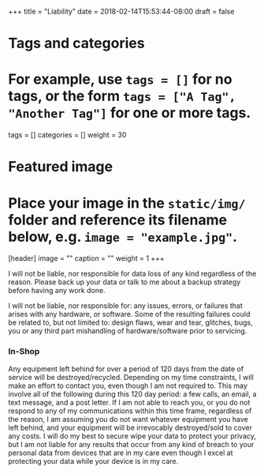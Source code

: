 +++
title = "Liability"
date = 2018-02-14T15:53:44-08:00
draft = false

# Tags and categories
# For example, use `tags = []` for no tags, or the form `tags = ["A Tag", "Another Tag"]` for one or more tags.
tags = []
categories = []
weight = 30
# Featured image
# Place your image in the `static/img/` folder and reference its filename below, e.g. `image = "example.jpg"`.
[header]
image = ""
caption = ""
weight = 1
+++
<p>I will not be liable, nor responsible for data loss of any kind regardless of the reason. Please back up your data or talk to me about a backup strategy before having any work done.</p>

<p>I will not be liable, nor responsible for: any issues, errors, or failures that arises with any hardware, or software. Some of the resulting failures could be related to, but not limited to: design flaws, wear and tear, glitches, bugs, you or any third part mishandling of hardware/software prior to servicing. </p>

<h3>In-Shop</h3>
<p>Any equipment left behind for over a period of 120 days from the date of service will be destroyed/recycled. Depending on my time constraints, I will make an effort to contact you, even though I am not required to. This may involve all of the following during this 120 day period: a few calls, an email, a text message, and a post letter. If I am not able to reach you, or you do not respond to any of my communications within this time frame, regardless of the reason, I am assuming you do not want whatever equipment you have left behind, and your equipment will be irrevocably destroyed/sold to cover any costs. I will do my best to secure wipe your data to protect your privacy, but I am not liable for any results that occur from any kind of breach to your personal data from devices that are in my care even though I excel at protecting your data while your device is in my care.



